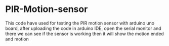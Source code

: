 # PIR-Motion-sensor

This code have used for testing the PIR motion sensor with arduino uno board, after uploading the code in arduino IDE, open the serial monitor and there we can see if the sensor is working then it will show the motion ended and motion 
